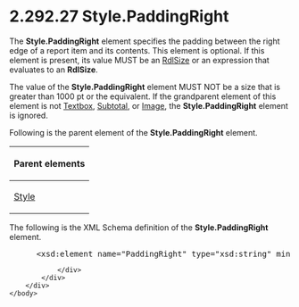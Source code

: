 <html dir="LTR" xmlns:mshelp="http://msdn.microsoft.com/mshelp" xmlns:ddue="http://ddue.schemas.microsoft.com/authoring/2003/5" xmlns:xlink="http://www.w3.org/1999/xlink" xmlns:tool="http://www.microsoft.com/tooltip">
    <head>
        <meta http-equiv="Content-Type" content="text/html; CHARSET=utf-8"></meta>
        <meta name="save" content="history"></meta>
        <title>2.292.27 Style.PaddingRight</title>
        <xml>
            <mshelp:toctitle title="2.292.27 Style.PaddingRight"></mshelp:toctitle>
            <mshelp:rltitle title="[MS-RDL]: Style.PaddingRight"></mshelp:rltitle>
            <mshelp:keyword index="A" term="96311360-41d6-4b81-a4de-449370a77ae5"></mshelp:keyword>
            <mshelp:attr name="DCSext.ContentType" value="open specification"></mshelp:attr>
            <mshelp:attr name="AssetID" value="96311360-41d6-4b81-a4de-449370a77ae5"></mshelp:attr>
            <mshelp:attr name="TopicType" value="kbRef"></mshelp:attr>
            <mshelp:attr name="DCSext.Title" value="[MS-RDL]: Style.PaddingRight" />
        </xml>
    </head>
    <body>
        <div id="header">
            <h1 class="heading">2.292.27 Style.PaddingRight</h1>
        </div>
        <div id="mainSection">
            <div id="mainBody">
                <div id="allHistory" class="saveHistory"></div>
                <div id="sectionSection0" class="section" name="collapseableSection">
                    

<p>The <b>Style.PaddingRight</b> element specifies the padding
between the right edge of a report item and its contents. This element is
optional. If this element is present, its value MUST be an <a href="b40c092e-4fe5-4f7b-a0bf-c98df1361c90.htm">RdlSize</a> or an expression
that evaluates to an <b>RdlSize</b>.</p>

<p>The value of the <b>Style.PaddingRight</b> element MUST NOT
be a size that is greater than 1000 pt or the equivalent. If the grandparent
element of this element is not <a href="469d0032-b5ec-43d9-ab36-d3a88b9cc1f6.htm">Textbox</a>, <a href="44172a0a-a53f-423e-be81-08352a109961.htm">Subtotal</a>, or <a href="63e1e5ab-7c49-4f62-8dbd-62d85de2b153.htm">Image</a>, the <b>Style.PaddingRight</b>
element is ignored.</p>

<p>Following is the parent element of the <b>Style.PaddingRight</b>
element.</p>

<table>
 <thead>
  <tr>
   <th>
   <p>Parent elements</p>
   </th>
  </tr>
 </thead>
 <tr>
  <td>
  <p><a href="ea446209-9c6a-46ce-b472-fae8b8350b37.htm">Style</a></p>
  </td>
 </tr>
</table>

<p>The following is the XML Schema definition of the <b>Style.PaddingRight</b>
element.</p>

<dl>
<dd>
<div><pre> &lt;xsd:element name=&quot;PaddingRight&quot; type=&quot;xsd:string&quot; minOccurs=&quot;0&quot; /&gt;
</pre></div>
</dd></dl>


                </div>
            </div>
        </div>
    </body>
</html>